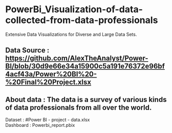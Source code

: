 # PowerBi_Visualization-of-data-collected-from-data-professionals
Extensive Data Visualizations for Diverse and Large Data Sets.

## Data Source : https://github.com/AlexTheAnalyst/Power-BI/blob/30d9e66e34a15900c5a191e76372e96bf4acf43a/Power%20BI%20-%20Final%20Project.xlsx
## About data : The data is a survey of various kinds of data professionals from all over the world.


Dataset : #Power BI - project - data.xlsx <br>
Dashboard : Powerbi_report.pbix
